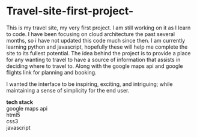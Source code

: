 # Travel-site-first-project-
This is my travel site, my very first project.  I am still working on it as I learn to code.  I have been focusing on cloud architecture the past several months, so i have not updated this code much since then.  I am currently learning python and javascript, hopefully these will help me complete the site to its fullest potential.
The idea behind the project is to provide a place for any wanting to travel to have a source of information that assists in deciding where to travel to.  Along with the google maps api and google flights link for planning and booking.

I wanted the interface to be inspiring, exciting, and intriguing; while maintaining a sense of simplicity for the end user.

**tech stack**
<br>
google maps api
<br>
html5
<br>
css3
<br>
javascript
